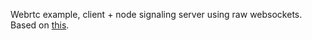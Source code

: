 Webrtc example, client + node signaling server using raw websockets. Based on [this](https://github.com/googlecodelabs/webrtc-web/tree/master/step-05).
